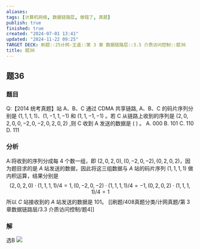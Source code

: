 ```yaml
---
aliases: 
tags: [计算机网络, 数据链路层, 做错了, 真题]
publish: true
finished: true
created: "2024-07-01 13:41"
updated: "2024-11-22 09:25"
TARGET DECK: 刷题::25计网-王道::第 3 章 数据链路层::3.5 介质访问控制::题36
title: 题36
---
```

## 题36
### 题目
Q:【2014 统考真题】站 A、B、C 通过 CDMA 共享链路, A、B、C 的码片序列分别是 $(1,1,1,1)$、$(1, - 1,1, - 1)$ 和 $(1,1, - 1, - 1)$ 。若 C 从链路上收到的序列是 $(2,0,2,0,0, - 2,0, - 2,0,2,0,2)$ ,则 C 收到 A 发送的数据是 ( ) 。
A. 000 
B. 101 
C. 110 
D. 111
### 分析
A:将收到的序列分成每 4 个数一组，即 $(2,0,2,0) ,(0, - 2,0, - 2),(0,2,0,2)$，因为题目求的是 $A$ 站发送的数据，因此将这三组数据与 $A$ 站的码片序列 $(1,1,1,1)$ 做内积运算，结果分别是 
$$(2,0,2,0) \cdot (1,1,1,1) /4 = 1,(0, - 2,0, - 2) \cdot (1,1,1,1) /4 = - 1,(0,2,0,2) \cdot (1,1,1,1) /4 = 1$$
所以 $C$ 站接收到的 $A$ 站发送的数据是 101。
[[刷题/408真题分类/计网真题/第 3 章数据链路层/3.3 介质访问控制/题4]]
### 解
选B
![](https://img.hwenyi.tech/202407180103728.webp)
